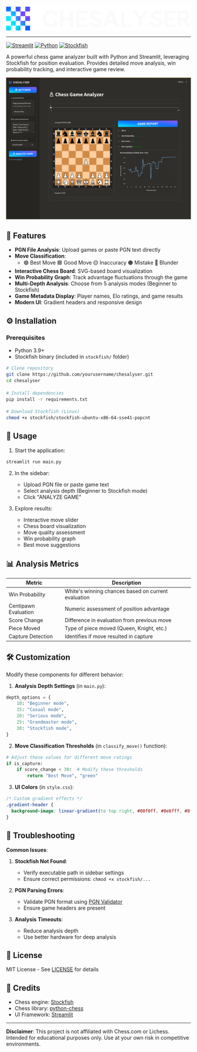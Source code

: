![Logo](logos/big.png)

---

[![Streamlit](https://img.shields.io/badge/Streamlit-FF4B4B?style=for-the-badge&logo=Streamlit&logoColor=white)](https://streamlit.io/)
[![Python](https://img.shields.io/badge/Python-3.9+-3776AB?style=for-the-badge&logo=python&logoColor=white)](https://www.python.org/)
[![Stockfish](https://img.shields.io/badge/Stockfish-43AD6A?style=for-the-badge&logo=chess.com&logoColor=white)](https://stockfishchess.org/)

A powerful chess game analyzer built with Python and Streamlit, leveraging Stockfish for position evaluation. Provides detailed move analysis, win probability tracking, and interactive game review.

![Chesalyser Demo](logos/ss.png)

## 🌟 Features

- **PGN File Analysis**: Upload games or paste PGN text directly
- **Move Classification**:
  - 🟢 Best Move 🟦 Good Move 🟡 Inaccuracy 🟠 Mistake 🔴 Blunder
- **Interactive Chess Board**: SVG-based board visualization
- **Win Probability Graph**: Track advantage fluctuations through the game
- **Multi-Depth Analysis**: Choose from 5 analysis modes (Beginner to Stockfish)
- **Game Metadata Display**: Player names, Elo ratings, and game results
- **Modern UI**: Gradient headers and responsive design

## ⚙️ Installation

### Prerequisites

- Python 3.9+
- Stockfish binary (included in `stockfish/` folder)

```bash
# Clone repository
git clone https://github.com/yourusername/chesalyser.git
cd chesalyser

# Install dependencies
pip install -r requirements.txt

# Download Stockfish (Linux)
chmod +x stockfish/stockfish-ubuntu-x86-64-sse41-popcnt
```

## 🚀 Usage

1. Start the application:

```bash
streamlit run main.py
```

2. In the sidebar:

   - Upload PGN file or paste game text
   - Select analysis depth (Beginner to Stockfish mode)
   - Click "ANALYZE GAME"

3. Explore results:
   - Interactive move slider
   - Chess board visualization
   - Move quality assessment
   - Win probability graph
   - Best move suggestions

## 📊 Analysis Metrics

| Metric               | Description                                         |
| -------------------- | --------------------------------------------------- |
| Win Probability      | White's winning chances based on current evaluation |
| Centipawn Evaluation | Numeric assessment of position advantage            |
| Score Change         | Difference in evaluation from previous move         |
| Piece Moved          | Type of piece moved (Queen, Knight, etc.)           |
| Capture Detection    | Identifies if move resulted in capture              |

## 🛠️ Customization

Modify these components for different behavior:

1. **Analysis Depth Settings** (in `main.py`):

```python
depth_options = {
    10: "Beginner mode",
    15: "Casual mode",
    20: "Serious mode",
    25: "Grandmaster mode",
    30: "Stockfish mode",
}
```

2. **Move Classification Thresholds** (in `classify_move()` function):

```python
# Adjust these values for different move ratings
if is_capture:
    if score_change < 30:  # Modify these thresholds
        return "Best Move", "green"
```

3. **UI Colors** (in `style.css`):

```css
/* Custom gradient effects */
.gradient-header {
  background-image: linear-gradient(to top right, #00f0ff, #0e6fff, #8f5bff);
}
```

## 🚨 Troubleshooting

**Common Issues**:

1. **Stockfish Not Found**:

   - Verify executable path in sidebar settings
   - Ensure correct permissions: `chmod +x stockfish/...`

2. **PGN Parsing Errors**:

   - Validate PGN format using [PGN Validator](https://www.chess.com/pgn-viewer)
   - Ensure game headers are present

3. **Analysis Timeouts**:
   - Reduce analysis depth
   - Use better hardware for deep analysis

## 📜 License

MIT License - See [LICENSE](LICENSE) for details

## 🤝 Credits

- Chess engine: [Stockfish](https://stockfishchess.org/)
- Chess library: [python-chess](https://python-chess.readthedocs.io/)
- UI Framework: [Streamlit](https://streamlit.io/)

---

**Disclaimer**: This project is not affiliated with Chess.com or Lichess. Intended for educational purposes only. Use at your own risk in competitive environments.
